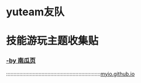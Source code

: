 # yuteam友队
# 技能游玩主题收集贴
### [-by 南瓜页](https://myngy.github.io/) <br />
::::::::::::::::::::::::::::::::::::::::::::::::::::::::::::::::[myio.github.io](https://github.com/myio/myio.github.io/edit/master/README.md)
